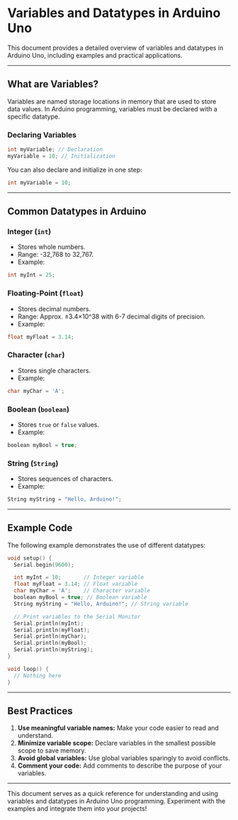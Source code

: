 # Variables and Datatypes in Arduino Uno

This document provides a detailed overview of variables and datatypes in Arduino Uno, including examples and practical applications.

---

## What are Variables?
Variables are named storage locations in memory that are used to store data values. In Arduino programming, variables must be declared with a specific datatype.

### Declaring Variables
```cpp
int myVariable; // Declaration
myVariable = 10; // Initialization
```

You can also declare and initialize in one step:
```cpp
int myVariable = 10;
```

---

## Common Datatypes in Arduino

### Integer (`int`)
- Stores whole numbers.
- Range: -32,768 to 32,767.
- Example:
```cpp
int myInt = 25;
```

### Floating-Point (`float`)
- Stores decimal numbers.
- Range: Approx. ±3.4×10^38 with 6-7 decimal digits of precision.
- Example:
```cpp
float myFloat = 3.14;
```

### Character (`char`)
- Stores single characters.
- Example:
```cpp
char myChar = 'A';
```

### Boolean (`boolean`)
- Stores `true` or `false` values.
- Example:
```cpp
boolean myBool = true;
```

### String (`String`)
- Stores sequences of characters.
- Example:
```cpp
String myString = "Hello, Arduino!";
```

---

## Example Code
The following example demonstrates the use of different datatypes:
```cpp
void setup() {
  Serial.begin(9600);

  int myInt = 10;       // Integer variable
  float myFloat = 3.14; // Float variable
  char myChar = 'A';    // Character variable
  boolean myBool = true; // Boolean variable
  String myString = "Hello, Arduino!"; // String variable

  // Print variables to the Serial Monitor
  Serial.println(myInt);
  Serial.println(myFloat);
  Serial.println(myChar);
  Serial.println(myBool);
  Serial.println(myString);
}

void loop() {
  // Nothing here
}
```

---

## Best Practices
1. **Use meaningful variable names:** Make your code easier to read and understand.
2. **Minimize variable scope:** Declare variables in the smallest possible scope to save memory.
3. **Avoid global variables:** Use global variables sparingly to avoid conflicts.
4. **Comment your code:** Add comments to describe the purpose of your variables.

---

This document serves as a quick reference for understanding and using variables and datatypes in Arduino Uno programming. Experiment with the examples and integrate them into your projects!
